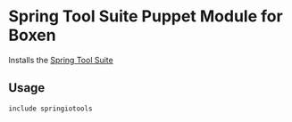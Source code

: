 
# Spring Tool Suite Puppet Module for Boxen

Installs the [Spring Tool Suite](https://spring.io) 

## Usage

```puppet
include springiotools
```
